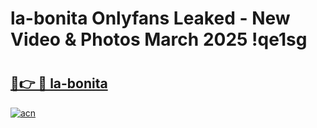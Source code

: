 # la-bonita Onlyfans Leaked - New Video & Photos March 2025 !qe1sg

# <h2><a href="https://uxwwbw.iuczelnia.edu.pl?title=la-bonita&ref=qe1sg">🔗👉 🔴 la-bonita</a></h2>

[![acn](https://github.com/user-attachments/assets/0f9c940e-d8b0-45ae-aac7-cd30a18b3e1c)](https://uxwwbw.iuczelnia.edu.pl?title=la-bonita&ref=qe1sg)

